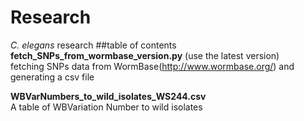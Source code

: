 # Research
<i>C. elegans</i> research
##table of contents
**fetch_SNPs_from_wormbase_version.py** (use the latest version)  
fetching SNPs data from WormBase(http://www.wormbase.org/) and generating a csv file  

**WBVarNumbers_to_wild_isolates_WS244.csv**  
A table of WBVariation Number to wild isolates



